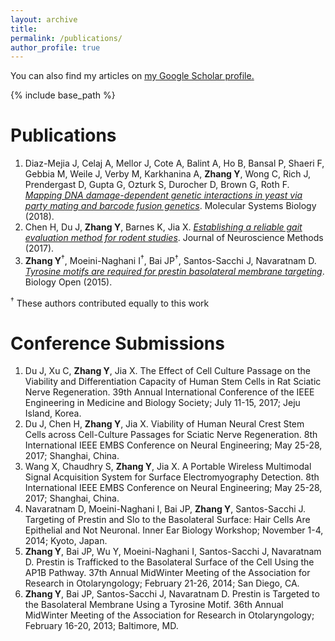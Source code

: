 ```yaml
---
layout: archive
title: 
permalink: /publications/
author_profile: true
---
```


You can also find my articles on <u><a href="{{author.googlescholar}}">my Google Scholar profile</a>.</u>

{% include base_path %}

Publications
=======

1.	Diaz-Mejia J, Celaj A, Mellor J, Cote A, Balint A, Ho B, Bansal P, Shaeri F, Gebbia M, Weile J, Verby M, Karkhanina A, **Zhang Y**, Wong C, Rich J, Prendergast D, Gupta G, Ozturk S, Durocher D, Brown G, Roth F. [*Mapping DNA damage-dependent genetic interactions in yeast via party mating and barcode fusion genetics*](https://www.embopress.org/doi/full/10.15252/msb.20177985). Molecular Systems Biology (2018).
2.	Chen H, Du J, **Zhang Y**, Barnes K, Jia X. [*Establishing a reliable gait evaluation method for rodent studies*](https://www.sciencedirect.com/science/article/pii/S016502701730081X). Journal of Neuroscience Methods (2017). 
3.	**Zhang Y**<sup>†</sup>, Moeini-Naghani I<sup>†</sup>, Bai JP<sup>†</sup>, Santos-Sacchi J, Navaratnam D. [*Tyrosine motifs are required for prestin basolateral membrane targeting*](https://bio.biologists.org/content/4/2/197.short). Biology Open (2015).

<sup>†</sup> These authors contributed equally to this work

Conference Submissions
=======

1.	Du J, Xu C, **Zhang Y**, Jia X. The Effect of Cell Culture Passage on the Viability and Differentiation Capacity of Human Stem Cells in Rat Sciatic Nerve Regeneration. 39th Annual International Conference of the IEEE Engineering in Medicine and Biology Society; July 11-15, 2017; Jeju Island, Korea.
2.	Du J, Chen H, **Zhang Y**, Jia X. Viability of Human Neural Crest Stem Cells across Cell-Culture Passages for Sciatic Nerve Regeneration. 8th International IEEE EMBS Conference on Neural Engineering; May 25-28, 2017; Shanghai, China. 
3.	Wang X, Chaudhry S, **Zhang Y**, Jia X. A Portable Wireless Multimodal Signal Acquisition System for Surface Electromyography Detection. 8th International IEEE EMBS Conference on Neural Engineering; May 25-28, 2017; Shanghai, China.
4.	Navaratnam D, Moeini-Naghani I, Bai JP, **Zhang Y**, Santos-Sacchi J. Targeting of Prestin and Slo to the Basolateral Surface: Hair Cells Are Epithelial and Not Neuronal. Inner Ear Biology Workshop; November 1-4, 2014; Kyoto, Japan.
5.	**Zhang Y**, Bai JP, Wu Y, Moeini-Naghani I, Santos-Sacchi J, Navaratnam D. Prestin is Trafficked to the Basolateral Surface of the Cell Using the AP1B Pathway. 37th Annual MidWinter Meeting of the Association for Research in Otolaryngology; February 21-26, 2014; San Diego, CA.
6.	**Zhang Y**, Bai JP, Santos-Sacchi J, Navaratnam D. Prestin is Targeted to the Basolateral Membrane Using a Tyrosine Motif. 36th Annual MidWinter Meeting of the Association for Research in Otolaryngology; February 16-20, 2013; Baltimore, MD.
